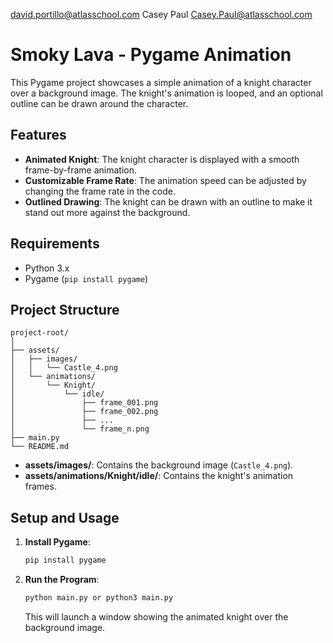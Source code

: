 david.portillo@atlasschool.com
Casey Paul Casey.Paul@atlasschool.com
# Smoky Lava - Pygame Animation

This Pygame project showcases a simple animation of a knight character over a background image. The knight's animation is looped, and an optional outline can be drawn around the character.

## Features

- **Animated Knight**: The knight character is displayed with a smooth frame-by-frame animation.
- **Customizable Frame Rate**: The animation speed can be adjusted by changing the frame rate in the code.
- **Outlined Drawing**: The knight can be drawn with an outline to make it stand out more against the background.

## Requirements

- Python 3.x
- Pygame (`pip install pygame`)

## Project Structure

```
project-root/
│
├── assets/
│   ├── images/
│   │   └── Castle_4.png
│   └── animations/
│       └── Knight/
│           └── idle/
│               ├── frame_001.png
│               ├── frame_002.png
│               ├── ...
│               └── frame_n.png
├── main.py
└── README.md
```

- **assets/images/**: Contains the background image (`Castle_4.png`).
- **assets/animations/Knight/idle/**: Contains the knight's animation frames.

## Setup and Usage

1. **Install Pygame**:
   ```bash
   pip install pygame
   ```

2. **Run the Program**:
   ```bash
   python main.py or python3 main.py
   ```

   This will launch a window showing the animated knight over the background image.
